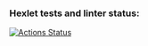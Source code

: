 ### Hexlet tests and linter status:
[![Actions Status](https://github.com/kristinakazlovskaya/frontend-project-lvl2/workflows/hexlet-check/badge.svg)](https://github.com/kristinakazlovskaya/frontend-project-lvl2/actions)